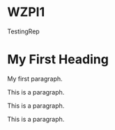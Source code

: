 # WZPI1
TestingRep
<!DOCTYPE html>
<html>
<body>

<h1>My First Heading</h1>

<p>My first paragraph.</p>


<p>This is a paragraph.</p>
<p>This is a paragraph.</p>
<p>This is a paragraph.</p>

</body>
</html>
